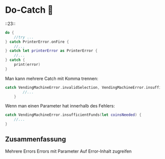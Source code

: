 # Do-Catch 🧯
::23::

```swift
do {
    //try ...
} catch PrinterError.onFire {
    //...
} catch let printerError as PrinterError {
    //...
} catch {
    print(error)
}
```

Man kann mehrere Catch mit Komma trennen:

```swift
catch VendingMachineError.invalidSelection, VendingMachineError.insufficientFunds {
        //...
    }
```

Wenn man einen Parameter hat innerhalb des Fehlers:

```swift
catch VendingMachineError.insufficientFunds(let coinsNeeded) {
    //...
}
```

## Zusammenfassung
Mehrere Errors
Errors mit Parameter
Auf Error-Inhalt zugreifen